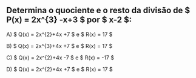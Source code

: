 ## Determina o quociente e o resto da divisão de $ P(x) = 2x^{3} -x+3 $ por $ x-2 $: 

A) $ Q(x) = 2x^{2}+4x +7 $ e $ R(x) = 17 $

B) $ Q(x) = 2x^{3}+4x +7 $ e $ R(x) = 17 $ 

C) $ Q(x) = 2x^{2}+4x -7 $ e $ R(x) = -17 $

D) $ Q(x) = 2x^{2}+4x +7 $ e $ R(x) = 17 $
